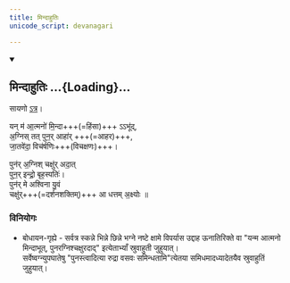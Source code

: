 ```yaml
---
title: मिन्दाहुतिः
unicode_script: devanagari

---
```

<div class="js_include" includetitle="false" newlevelforh1="2" unfilled url="/vedAH_yajuH/taittirIyam/saMhitA/sarva-prastutiH/3/2/yan_ma_Atmano_mindAbhUt.md">
<details open><summary><h2>मिन्दाहुतिः ...{Loading}...</h2></summary>

सायणो [ऽत्र](https://archive.org/stream/Anandashram_Samskrita_Granthavali_Anandashram_Sanskrit_Series/ASS_042_Krishna_Yajurvediya_Taittiriya_Samhita_Part_5_-_Kasinath_Sastri_Agase_1946#page/n187/mode/2up)।

यन् म॑ आ॒त्मनो॑ मि॒न्दा+++(=हिंसा)+++ ऽऽभू॑द्,  
अ॒ग्निस् तत् पुन॒र् आहा॑र् +++(=आहर)+++,  
जा॒तवे॑दा॒ विच॑र्षणिः+++(विचक्षणः)+++।  

पुन॑र् अ॒ग्निश् चक्षु॑र् अदा॒त्  
पुन॒र् इन्द्रो॒ बृह॒स्पतिः॑।  
पुन॑र् मे अश्विना यु॒वं  
चक्षु॑र्+++(=दर्शनशक्तिम्)+++ आ धत्तम् अ॒क्ष्योः ॥


### विनियोगः
- बोधायन-गृह्ये - सर्वत्र स्कन्ने भिन्ने छिन्ने भग्ने नष्टे क्षामे विपर्यास उद्दाह ऊनातिरिक्ते वा "यन्म आत्मनो मिन्दाभूत्, पुनरग्निश्चक्षुरदाद्" इत्येताभ्याँ स्रुवाहुती जुहुयात्।  
 सर्वेष्वग्न्युपघातेषु "पुनस्त्वादित्या रुद्रा वसवः समिन्धतामि"त्येतया समिधमादध्यादेतयैव स्रुवाहुतिं जुहुयात्।
</details>
</div> 